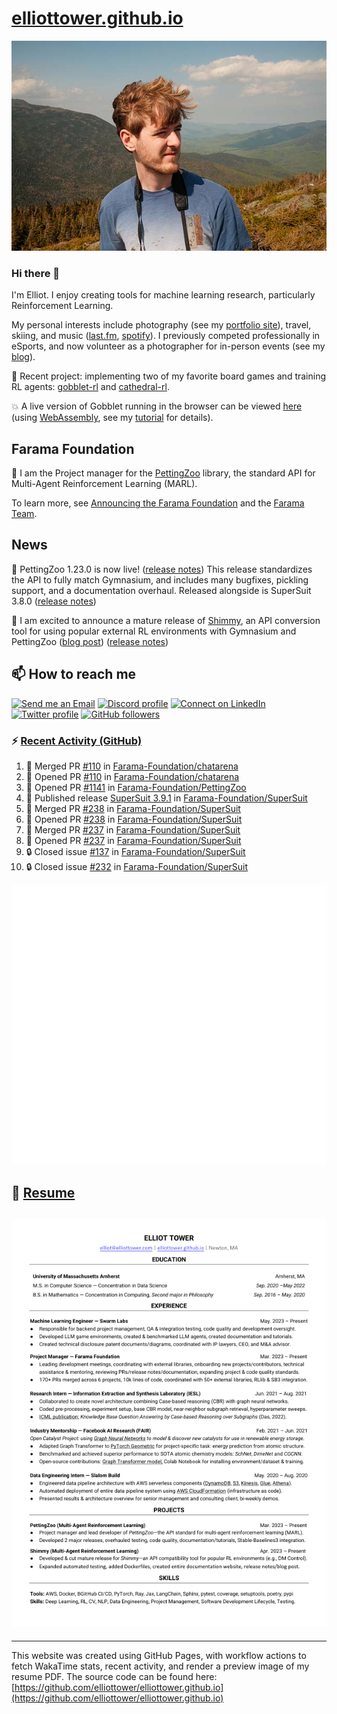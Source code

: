 # [elliottower.github.io](https://github.com/elliottower/elliottower.github.io)

[![A wild Elliot on Mt Washington](https://raw.githubusercontent.com/elliottower/elliottower.github.io/main/src/jpg/DSCF7539-600px.jpg?raw=true)](https://raw.githubusercontent.com/elliottower/elliottower.github.io/main/src/jpg/DSCF7539.jpg?raw=true)

### Hi there 👋

I'm Elliot. I enjoy creating tools for machine learning research, particularly Reinforcement Learning.

My personal interests include photography (see my [portfolio site](https://www.elliottower.com/)), travel, skiing, and music ([last.fm](https://www.last.fm/user/ajsdlfkwer), [spotify](https://open.spotify.com/user/12132818380)). I previously competed professionally in eSports, and now volunteer as a photographer for in-person events (see my [blog](https://www.elliottower.com/stories/?category=events)).

🤖 Recent project: implementing two of my favorite board games and training RL agents: [gobblet-rl](https://github.com/elliottower/gobblet-rl) and [cathedral-rl](https://github.com/elliottower/cathedral-rl). 

💥 A live version of Gobblet running in the browser can be viewed [here](https://elliottower.github.io/gobblet-rl/) (using [WebAssembly](https://webassembly.org/), see my [tutorial](https://github.com/elliottower/gobblet-rl/blob/main/tutorials/WebAssembly/web_assembly.md) for details).

## Farama Foundation

🚀 I am the Project manager for the [PettingZoo](https://github.com/Farama-Foundation/PettingZoo) library, the standard API for Multi-Agent Reinforcement Learning (MARL). 

To learn more, see [Announcing the Farama Foundation](https://farama.org/Announcing-The-Farama-Foundation) and the [Farama Team](https://farama.org/team).

## News

🎉 PettingZoo 1.23.0 is now live! ([release notes](https://github.com/Farama-Foundation/PettingZoo/releases/tag/1.23.0)) This release standardizes the API to fully match Gymnasium, and includes many bugfixes, pickling support, and a documentation overhaul. Released alongside is SuperSuit 3.8.0 ([release notes](https://github.com/Farama-Foundation/SuperSuit/releases/tag/3.8.0)) 

<!-- ![GitHub Release Date](https://img.shields.io/github/release-date/Farama-Foundation/PettingZoo) -->

🎉 I am excited to announce a mature release of [Shimmy](https://github.com/Farama-Foundation/Shimmy), an API conversion tool for using popular external RL environments with Gymnasium and PettingZoo ([blog post](https://farama.org/Announcing-Shimmy)) ([release notes](https://github.com/Farama-Foundation/Shimmy/releases/tag/v1.0.0)) 

## 📫 How to reach me

 [![Send me an Email](https://img.shields.io/badge/email-elliot%40elliottower.com-blue)](mailto:elliot@elliottower.com)
 [![Discord profile](https://img.shields.io/badge/Discord-7289DA?style=flat&logo=discord&logoColor=white)](https://discord.com/users/83091537923145728)
 [![Connect on LinkedIn](https://img.shields.io/badge/--linkedin?label=LinkedIn&logo=LinkedIn&style=social)](https://www.linkedin.com/in/elliot-tower)
 [![Twitter profile](https://img.shields.io/twitter/follow/elliottower?style=social)](https://twitter.com/ElliotTower/)
 [![GitHub followers](https://img.shields.io/github/followers/elliottower?style=social)](https://github.com/elliottower/)

### ⚡ [Recent Activity (GitHub)](https://github.com/elliottower)

<!--START_SECTION:activity-->
1. 🎉 Merged PR [#110](https://github.com/Farama-Foundation/chatarena/pull/110) in [Farama-Foundation/chatarena](https://github.com/Farama-Foundation/chatarena)
2. 💪 Opened PR [#110](https://github.com/Farama-Foundation/chatarena/pull/110) in [Farama-Foundation/chatarena](https://github.com/Farama-Foundation/chatarena)
3. 💪 Opened PR [#1141](https://github.com/Farama-Foundation/PettingZoo/pull/1141) in [Farama-Foundation/PettingZoo](https://github.com/Farama-Foundation/PettingZoo)
4. 🚀 Published release [SuperSuit 3.9.1](https://github.com/Farama-Foundation/SuperSuit/releases/tag/3.9.1) in [Farama-Foundation/SuperSuit](https://github.com/Farama-Foundation/SuperSuit)
5. 🎉 Merged PR [#238](https://github.com/Farama-Foundation/SuperSuit/pull/238) in [Farama-Foundation/SuperSuit](https://github.com/Farama-Foundation/SuperSuit)
6. 💪 Opened PR [#238](https://github.com/Farama-Foundation/SuperSuit/pull/238) in [Farama-Foundation/SuperSuit](https://github.com/Farama-Foundation/SuperSuit)
7. 🎉 Merged PR [#237](https://github.com/Farama-Foundation/SuperSuit/pull/237) in [Farama-Foundation/SuperSuit](https://github.com/Farama-Foundation/SuperSuit)
8. 💪 Opened PR [#237](https://github.com/Farama-Foundation/SuperSuit/pull/237) in [Farama-Foundation/SuperSuit](https://github.com/Farama-Foundation/SuperSuit)
9. 🔒 Closed issue [#137](https://github.com/Farama-Foundation/SuperSuit/issues/137) in [Farama-Foundation/SuperSuit](https://github.com/Farama-Foundation/SuperSuit)
10. 🔒 Closed issue [#232](https://github.com/Farama-Foundation/SuperSuit/issues/232) in [Farama-Foundation/SuperSuit](https://github.com/Farama-Foundation/SuperSuit)
<!--END_SECTION:activity-->


<picture>
  <a href="https://metrics.lecoq.io/insights?user=elliottower">
   <img src="/github-metrics.svg" alt="Metrics">
  </a>
</picture>

## 📄 [Resume](https://elliottower.github.io/src/pdf/resume.pdf)

<!-- PDF-TO-MARKDOWN:START -->
![Page 1](src/png/page1.png "Page 1")
---
<!-- PDF-TO-MARKDOWN:END -->

----

This website was created using GitHub Pages, with workflow actions to fetch WakaTime stats, recent activity, and render a preview image of my resume PDF. The source code can be found here: [https://github.com/elliottower/elliottower.github.io](https://github.com/elliottower/elliottower.github.io)
